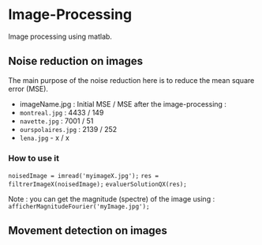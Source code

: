 # Image-Processing
Image processing using matlab.

## Noise reduction on images
The main purpose of the noise reduction here is to reduce the mean square
error (MSE).

* imageName.jpg : Initial MSE / MSE after the image-processing :
* ```montreal.jpg``` : 4433 / 149
* ```navette.jpg``` : 7001 / 51
* ```ourspolaires.jpg``` : 2139 / 252
* ```lena.jpg``` - x / x

### How to use it
```noisedImage = imread('myimageX.jpg');```
```res = filtrerImageX(noisedImage);```
```evaluerSolutionQX(res);```

Note : you can get the magnitude (spectre) of the image using : ```afficherMagnitudeFourier('myImage.jpg');```
## Movement detection on images

